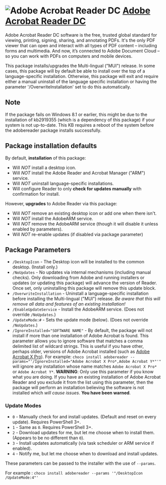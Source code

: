 # ![Adobe Acrobat Reader DC](https://cdn.jsdelivr.net/gh/pauby/ChocoPackages@fb3fc3a/icons/adobereader.png "Adobe Acrobat Reader DC Logo") [Adobe Acrobat Reader DC](https://chocolatey.org/packages/adobereader)

Adobe Acrobat Reader DC software is the free, trusted global standard for viewing, printing, signing, sharing, and annotating PDFs. It's the only PDF viewer that can open and interact with all types of PDF content – including forms and multimedia. And now, it’s connected to Adobe Document Cloud – so you can work with PDFs on computers and mobile devices.

This package installs/upgrades the Multi-lingual ("MUI") release. In some cases, this package will by default be able to install over the top of a language-specific installation. Otherwise, this package will exit and require either a manual uninstall of the language specific installation or having the parameter '/OverwriteInstallation' set to do this automatically.

## Note

If the package fails on Windows 8.1 or earlier, this might be due to the installation of kb2919355 (which is a dependency of this package) if your system is not up-to-date. This KB requires a reboot of the system before the adobereader package installs successfully.

## Package installation defaults

By default, **installation** of this package:

- Will _NOT_ install a desktop icon.
- Will _NOT_ install the Adobe Reader and Acrobat Manager ("ARM") service.
- Will _NOT_ uninstall language-specific installations.
- Will configure Reader to only **check for updates manually** with confirmation for install.

However, **upgrades** to Adobe Reader via this package:

- Will _NOT_ remove an existing desktop icon or add one when there isn't.
- Will _NOT_ install the AdobeARM service.
- Will _NOT_ remove the AdobeARM service (though it will disable it unless enabled by parameters).
- Will _NOT_ re-enable updates (if disabled via package parameter)

## Package Parameters

- `/DesktopIcon` - The Desktop icon will be installed to the common desktop. (Install only.)
- `/NoUpdates` - No updates via internal mechanisms (including manual checks). Only downloading from Adobe and running installers or updates (or updating this package) will advance the version of Reader. Once set, only uninstalling this package will remove this update block.
- `/OverwriteInstallation` - Uninstall a language-specific installation before installing the Multi-lingual ("MUI") release. _Be aware that this will remove all data and features of an existing installation!_
- `/EnableUpdateService` - Install the AdobeARM service. (Does not override `/NoUpdates`.)
- `/UpdateMode:#` - Sets the update mode (below). (Does not override `/NoUpdates`.)
- `/IgnoreInstalled="SOFTWARE NAME"` - By default, the package will not install if more than one installation of Adobe Acrobat is found. This parameter allows you to ignore software that matches a comma delimited list of wildcard strings. This is useful if you have other, perhaps older, versions of Adobe Acrobat installed (such as [Adobe Acrobat X Pro](https://github.com/pauby/ChocoPackages/issues/197)). For example: `choco install adobereader --params="'/IgnoreInstalled="Adobe Acrobat X Pro*,Adobe Acrobat Y*"'"` will ignore any installation whose name matches `Adobe Acrobat X Pro*` or `Adobe Acrobat Y*`. **WARNING**: Only use this parameter if you know what you are doing. If you have an existing installation of Adobe Acrobat Reader and you exclude it from the list using this parameter, then the package will perform an installation believing the software is not installed which _will cause issues_. **You have been warned**.

### Update Modes

- `0` - Manually check for and install updates. (Default and reset on every update). Requires PowerShell 3+.
- `1` - Same as `0`. Requires PowerShell 3+.
- `2` - Download updates for me, but let me choose when to install them. (Appears to be no different than `0`).
- `3` - Install updates automatically (via task scheduler or ARM service if enabled).
- `4` - Notify me, but let me choose when to download and install updates.

These parameters can be passed to the installer with the use of `--params`.

For example :
`choco install adobereader --params '"/DesktopIcon /UpdateMode:4"'`
